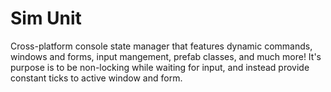 # Sim Unit
Cross-platform console state manager that features dynamic commands, windows and forms, input mangement, prefab classes, and much more! It's purpose is to be non-locking while waiting for input, and instead provide constant ticks to active window and form.

